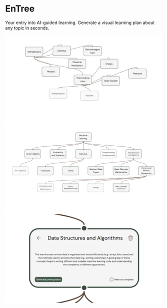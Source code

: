 # EnTree

Your entry into AI-guided learning. Generate a visual learning plan about any topic in seconds.

![1](/public/1.png)
![2](/public/2.png)
![3](/public/3.png)